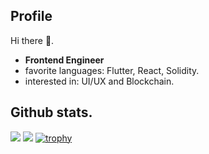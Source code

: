 ## Profile
Hi there 👋. 
- **Frontend Engineer**
- favorite languages: Flutter, React, Solidity.
- interested in: UI/UX and Blockchain.

## Github stats. 
![](http://github-profile-summary-cards.vercel.app/api/cards/most-commit-language?username=KeiIT11&theme=monokai)
![](http://github-profile-summary-cards.vercel.app/api/cards/stats?username=KeiIT11&theme=monokai)
[![trophy](https://github-profile-trophy.vercel.app/?username=KeiIT11&theme=monokai&row=1&column=6&margin-w=5&no-frame=true)](https://github.com/ryo-ma/github-profile-trophy)


<!--
**KeiIT11/KeiIT11** is a ✨ _special_ ✨ repository because its `README.md` (this file) appears on your GitHub profile.

Here are some ideas to get you started:

- 🔭 I’m currently working on ...
- 🌱 I’m currently learning ...
- 👯 I’m looking to collaborate on ...
- 🤔 I’m looking for help with ...
- 💬 Ask me about ...
- 📫 How to reach me: ...
- 😄 Pronouns: ...
- ⚡ Fun fact: ...
-->
